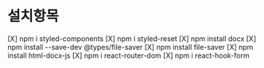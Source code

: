 # 설치항목

[X] npm i styled-components
[X] npm i styled-reset
[X] npm install docx
[X] npm install --save-dev @types/file-saver
[X] npm install file-saver
[X] npm install html-docx-js
[X] npm i react-router-dom
[X] npm i react-hook-form

